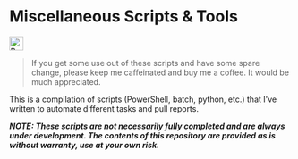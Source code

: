 # Miscellaneous Scripts & Tools

<a href="https://www.buymeacoffee.com/joshuan" target="_blank"><img src="https://www.buymeacoffee.com/assets/img/custom_images/black_img.png" alt="Buy Me A Coffee" style="height: 25px !important;width: auto !important;" ></a>

> If you get some use out of these scripts and have some spare change, please keep me caffeinated and buy me a coffee. It would be much appreciated.

This is a compilation of scripts (PowerShell, batch, python, etc.) that I've written to automate different tasks and pull reports.

***NOTE: These scripts are not necessarily fully completed and are always under development. The contents of this repository are provided as is without warranty, use at your own risk.***
